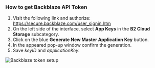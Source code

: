 ### How to get Backblaze API Token
1. Visit the following link and authorize: https://secure.backblaze.com/user_signin.htm
2. On the left side of the interface, select **App Keys** in the **B2 Cloud Storage** subcategory.
3. Click on the blue **Generate New Master Application Key** button.
4. In the appeared pop-up window confirm the generation.
5. Save _keyID_ and _applicationKey_.

![Backblaze token setup](resource:assets/images/gifs/Backblaze.gif)
